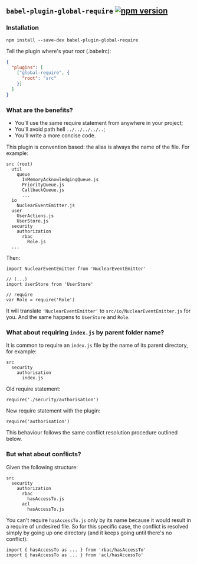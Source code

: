 ## `babel-plugin-global-require` [![npm version](https://badge.fury.io/js/babel-plugin-global-require.svg)](http://badge.fury.io/js/babel-plugin-global-require)

### Installation
```
npm install --save-dev babel-plugin-global-require
```

Tell the plugin where's your *root* (.babelrc):

```JSON
{
  "plugins": [
    ["global-require", {
      "root": "src"
    }]
  ]
}
```

### What are the benefits?
- You'll use the same require statement from anywhere in your project;
- You'll avoid path hell `../../../../..`;
- You'll write a more concise code.

This plugin is convention based: the alias is always the name of the file. For example:
```
src (root)
  util
    queue
      InMemoryAcknowledgingQueue.js
      PriorityQueue.js
      CallbackQueue.js
      ...
  io
    NuclearEventEmitter.js
  user
    UserActions.js
    UserStore.js
  security
    authorization
      rbac
        Role.js
  ...
```

Then:
```JS
import NuclearEventEmitter from 'NuclearEventEmitter'

// (...)
import UserStore from 'UserStore'

// require
var Role = require('Role')
```

It will translate `'NuclearEventEmitter'` to `src/io/NuclearEventEmitter.js` for you. And the same happens to `UserStore` and `Role`.

### What about requiring `index.js` by parent folder name?
It is common to require an `index.js` file by the name of its parent directory, for example:

    src
      security
        authorisation
          index.js

Old require statement:

```JS
require('./security/authorisation')
```

New require statement with the plugin:

```JS
require('authorisation')
```

This behaviour follows the same conflict resolution procedure outlined below.

### But what about conflicts?
Given the following structure:
```
src
  security
    authorization
      rbac
        hasAccessTo.js
      acl
        hasAccessTo.js
```

You can't require `hasAccessTo.js` only by its name because it would result in a require of undesired file. So for this specific case, the conflict is resolved simply by going up one directory (and it keeps going until there's no conflict):

```JS
import { hasAccessTo as ... } from 'rbac/hasAccessTo'
import { hasAccessTo as ... } from 'acl/hasAccessTo'
```
